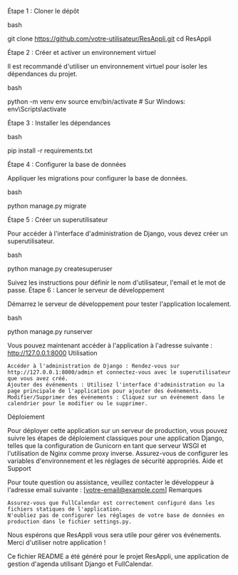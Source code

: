 Étape 1 : Cloner le dépôt

bash

git clone https://github.com/votre-utilisateur/ResAppli.git
cd ResAppli

Étape 2 : Créer et activer un environnement virtuel

Il est recommandé d'utiliser un environnement virtuel pour isoler les dépendances du projet.

bash

python -m venv env
source env/bin/activate  # Sur Windows: env\Scripts\activate

Étape 3 : Installer les dépendances

bash

pip install -r requirements.txt

Étape 4 : Configurer la base de données

Appliquer les migrations pour configurer la base de données.

bash

python manage.py migrate

Étape 5 : Créer un superutilisateur

Pour accéder à l'interface d'administration de Django, vous devez créer un superutilisateur.

bash

python manage.py createsuperuser

Suivez les instructions pour définir le nom d'utilisateur, l'email et le mot de passe.
Étape 6 : Lancer le serveur de développement

Démarrez le serveur de développement pour tester l'application localement.

bash

python manage.py runserver

Vous pouvez maintenant accéder à l'application à l'adresse suivante : http://127.0.0.1:8000
Utilisation

    Accéder à l'administration de Django : Rendez-vous sur http://127.0.0.1:8000/admin et connectez-vous avec le superutilisateur que vous avez créé.
    Ajouter des événements : Utilisez l'interface d'administration ou la page principale de l'application pour ajouter des événements.
    Modifier/Supprimer des événements : Cliquez sur un événement dans le calendrier pour le modifier ou le supprimer.

Déploiement

Pour déployer cette application sur un serveur de production, vous pouvez suivre les étapes de déploiement classiques pour une application Django, telles que la configuration de Gunicorn en tant que serveur WSGI et l'utilisation de Nginx comme proxy inverse. Assurez-vous de configurer les variables d'environnement et les réglages de sécurité appropriés.
Aide et Support

Pour toute question ou assistance, veuillez contacter le développeur à l'adresse email suivante : [votre-email@example.com]
Remarques

    Assurez-vous que FullCalendar est correctement configuré dans les fichiers statiques de l'application.
    N'oubliez pas de configurer les réglages de votre base de données en production dans le fichier settings.py.

Nous espérons que ResAppli vous sera utile pour gérer vos événements. Merci d'utiliser notre application !

Ce fichier README a été généré pour le projet ResAppli, une application de gestion d'agenda utilisant Django et FullCalendar.
